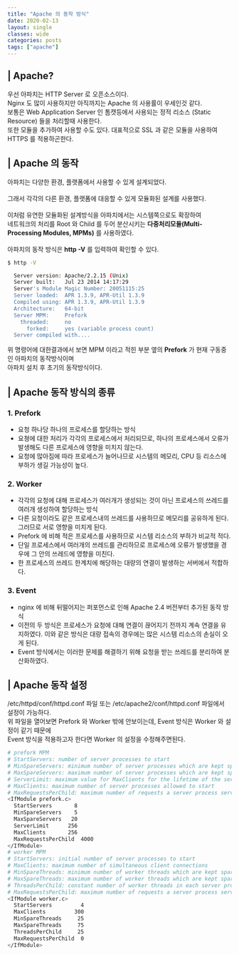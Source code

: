 ```yaml
---
title: "Apache 의 동작 방식"
date: 2020-02-13
layout: single
classes: wide
categories: posts
tags: ["apache"]
---
```


## | Apache? 
우선 아파치는 HTTP Server 로 오픈소스이다.
<br>
Nginx 도 많이 사용하지만 아직까지는 Apache 의 사용률이 우세인것 같다.
<br>
보통은 Web Application Server 인 톰캣등에서 사용되는 정적 리소스 (Static Resource) 들을 처리할때 사용한다.
<br>
또한 모듈을 추가하여 사용할 수도 있다. 대표적으로 SSL 과 같은 모듈을 사용하여 HTTPS 를 적용하곤한다.

## | Apache 의 동작
아파치는 다양한 환경, 플랫폼에서 사용할 수 있게 설계되었다.
<br>
<br>
그래서 각각의 다른 환경, 플랫폼에 대응할 수 있게 모듈화된 설계를 사용했다.
<br>
<br>
이처럼 유연한 모듈화된 설계방식을 아파치에서는 시스템쪽으로도 확장하여 
<br>
네트워크의 처리를 Root 와 Child 를 두어 분산시키는 **다중처리모듈(Multi-Processing Modules, MPMs)** 를 사용하였다.
<br>
<br>
아파치의 동작 방식은 **http -V** 를 입력하여 확인할 수 있다.
```bash
$ http -V

  Server version: Apache/2.2.15 (Unix)
  Server built:   Jul 23 2014 14:17:29
  Server's Module Magic Number: 20051115:25
  Server loaded:  APR 1.3.9, APR-Util 1.3.9
  Compiled using: APR 1.3.9, APR-Util 1.3.9
  Architecture:   64-bit
  Server MPM:     Prefork
    threaded:     no
      forked:     yes (variable process count)
  Server compiled with....
```
위 명령어에 대한결과에서 보면 MPM 이라고 적힌 부분 옆의 **Prefork** 가 현재 구동중인 아파치의 동작방식이며
<br>
아파치 설치 후 초기의 동작방식이다.
## | Apache 동작 방식의 종류
### 1. Prefork
  - 요청 하나당 하나의 프로세스를 할당하는 방식
  - 요쳥에 대한 처리가 각각의 프로세스에서 처리되므로, 하나의 프로세스에서 오류가 발생해도 다른 프로세스에 영향을 
  미치지 않는다.
  - 요청에 많아짐에 따라 프로세스가 늘어나므로 시스템의 메모리, CPU 등 리소스에 부하가 생길 가능성이 높다.
### 2. Worker
  - 각각의 요청에 대해 프로세스가 여러개가 생성되는 것이 아닌 프로세스의 쓰레드를 여러개 생성하여 할당하는 방식
  - 다른 요청이라도 같은 프로세스내의 쓰레드를 사용하므로 메모리를 공유하게 된다. 그러므로 서로 영향을 미치게 된다.
  - Prefork 에 비해 적은 프로세스를 사용하므로 시스템 리소스의 부하가 비교적 적다.
  - 단일 프로세스에서 여러개의 쓰레드를 관리하므로 프로세스에 오류가 발생했을 경우에 그 안의 쓰레드에 영향을 미친다.
  - 한 프로세스의 쓰레드 한계치에 해당하는 대량의 연결이 발생하는 서버에서 적합하다.
### 3. Event
  - nginx 에 비해 뒤떨어지는 퍼포먼스로 인해 Apache 2.4 버전부터 추가된 동작 방식
  - 이전의 두 방식은 프로세스가 요청에 대해 연결이 끊어지기 전까지 계속 연결을 유지하였다. 이와 같은 방식은 대량 접속의 경우에는 많은 시스템 리소스의 손실이 오게 된다.
  - Event 방식에서는 이러한 문제를 해결하기 위해 요청을 받는 쓰레드를 분리하여 분산화하였다.

## | Apache 동작 설정
/etc/httpd/conf/httpd.conf 파일 또는 /etc/apache2/conf/httpd.conf 파일에서 설정이 가능하다.
<br>
위 파일을 열어보면 Prefork 와 Worker 밖에 안보이는데, Event 방식은 Worker 와 설정이 같기 때문에 
<br>
Event 방식을 적용하고자 한다면 Worker 의 설정을 수정해주면된다.
```bash
# prefork MPM
# StartServers: number of server processes to start
# MinSpareServers: minimum number of server processes which are kept spare
# MaxSpareServers: maximum number of server processes which are kept spare
# ServerLimit: maximum value for MaxClients for the lifetime of the server
# MaxClients: maximum number of server processes allowed to start
# MaxRequestsPerChild: maximum number of requests a server process serves
<IfModule prefork.c>
  StartServers       8
  MinSpareServers    5
  MaxSpareServers   20
  ServerLimit      256
  MaxClients       256
  MaxRequestsPerChild  4000
</IfModule>
# worker MPM
# StartServers: initial number of server processes to start
# MaxClients: maximum number of simultaneous client connections
# MinSpareThreads: minimum number of worker threads which are kept spare
# MaxSpareThreads: maximum number of worker threads which are kept spare
# ThreadsPerChild: constant number of worker threads in each server process
# MaxRequestsPerChild: maximum number of requests a server process serves
<IfModule worker.c>
  StartServers         4
  MaxClients         300
  MinSpareThreads     25
  MaxSpareThreads     75
  ThreadsPerChild     25
  MaxRequestsPerChild  0
</IfModule>
```